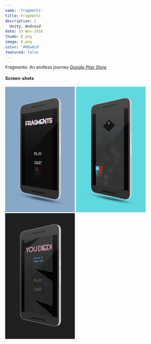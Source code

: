 ```yaml
---
name: 'fragments'
title: Fragments
description: |
  Unity, Android
date: 15-Nov-2018
thumb: 0.png
image: 0.png
color: '#88a8c8'
featured: false
---
```


Fragments: An endless journey
*[Google Play Store](https://play.google.com/store/apps/details?id=com.ilusons.fragments)*

#### Screen-shots

[<img src="0.png" width="225">](0.png)
[<img src="1.png" width="225">](1.png)
[<img src="2.png" width="225">](2.png)
